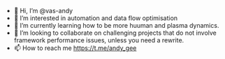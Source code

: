 - 👋 Hi, I’m @vas-andy
- 👀 I’m interested in automation and data flow optimisation
- 🌱 I’m currently learning how to be more huuman and plasma dynamics.
- 💞️ I’m looking to collaborate on challenging projects that do not involve framework performance issues, unless you need a rewrite.
- 📫 How to reach me https://t.me/andy_gee

<!---
vas-andy/vas-andy is a ✨ special ✨ repository because its `README.md` (this file) appears on your GitHub profile.
You can click the Preview link to take a look at your changes.
--->
